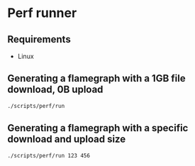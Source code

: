 # Perf runner

## Requirements

* Linux

## Generating a flamegraph with a 1GB file download, 0B upload

```bash
./scripts/perf/run
```

## Generating a flamegraph with a specific download and upload size

```bash
./scripts/perf/run 123 456
```

